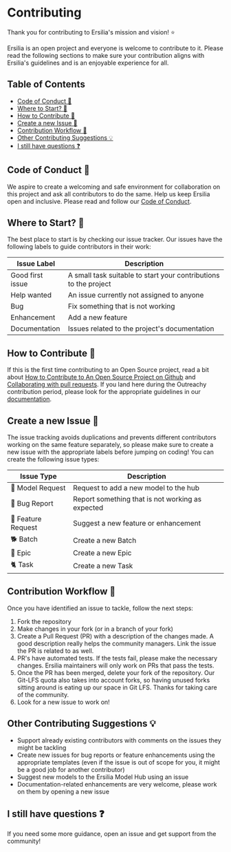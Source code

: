 # Contributing

Thank you for contributing to Ersilia's mission and vision! ⭐

Ersilia is an open project and everyone is welcome to contribute to it. Please read the following sections to make sure your contribution aligns with Ersilia's guidelines and is an enjoyable experience for all.

## Table of Contents

- [Code of Conduct 🤝](#code-of-conduct-)
- [Where to Start? 🧭](#where-to-start-🧭)
- [How to Contribute 📜](#how-to-contribute-)
- [Create a new Issue 🚀](#create-a-new-issue-)
- [Contribution Workflow 🔄](#contribution-workflow-)
- [Other Contributing Suggestions 💡](#other-contributing-suggestions-)
- [I still have questions ❓](#i-still-have-questions-)

## Code of Conduct 🤝

We aspire to create a welcoming and safe environment for collaboration on this project and ask all contributors to do the same. Help us keep Ersilia open and inclusive. Please read and follow our [Code of Conduct](https://github.com/ersilia-os/ersilia/blob/master/CODE_OF_CONDUCT.md).

## Where to Start? 🧭

The best place to start is by checking our issue tracker. Our issues have the following labels to guide contributors in their work:

| Issue Label      | Description                                                     |
|------------------|-----------------------------------------------------------------|
| Good first issue | A small task suitable to start your contributions to the project|
| Help wanted      | An issue currently not assigned to anyone                       |
| Bug              | Fix something that is not working                               |
| Enhancement      | Add a new feature                                               |
| Documentation    | Issues related to the project's documentation                   |

## How to Contribute 📜

If this is the first time contributing to an Open Source project, read a bit about [How to Contribute to An Open Source Project on Github](https://app.egghead.io/playlists/how-to-contribute-to-an-open-source-project-on-github) and [Collaborating with pull requests](https://docs.github.com/en/pull-requests/collaborating-with-pull-requests). If you land here during the Outreachy contribution period, please look for the appropriate guidelines in our [documentation](https://ersilia.gitbook.io/ersilia-book/contributors/internships).

## Create a new Issue 🚀

The issue tracking avoids duplications and prevents different contributors working on the same feature separately, so please make sure to create a new issue with the appropriate labels before jumping on coding! You can create the following issue types:

| Issue Type        |Description                                      |
|-------------------|-------------------------------------------------|
|🦠 Model Request   | Request to add a new model to the hub           |
|🐛 Bug Report      | Report something that is not working as expected|
|📑 Feature Request | Suggest a new feature or enhancement            |
|🐕 Batch           | Create a new Batch                              |
|🐅 Epic            | Create a new Epic                               |
|🐈 Task            | Create a new Task                               |

## Contribution Workflow 🔄

Once you have identified an issue to tackle, follow the next steps:

1. Fork the repository
2. Make changes in your fork (or in a branch of your fork)
3. Create a Pull Request (PR) with a description of the changes made. A good description really helps the community managers. Link the issue the PR is related to as well.
4. PR's have automated tests. If the tests fail, please make the necessary changes. Ersilia maintainers will only work on PRs that pass the tests.
5. Once the PR has been merged, delete your fork of the repository. Our Git-LFS quota also takes into account forks, so having unused forks sitting around is eating up our space in Git LFS. Thanks for taking care of the community.
6. Look for a new issue to work on!

## Other Contributing Suggestions 💡

* Support already existing contributors with comments on the issues they might be tackling
* Create new issues for bug reports or feature enhancements using the appropriate templates (even if the issue is out of scope for you, it might be a good job for another contributor)
* Suggest new models to the Ersilia Model Hub using an issue
* Documentation-related enhancements are very welcome, please work on them by opening a new issue

## I still have questions ❓

If you need some more guidance, open an issue and get support from the community!
